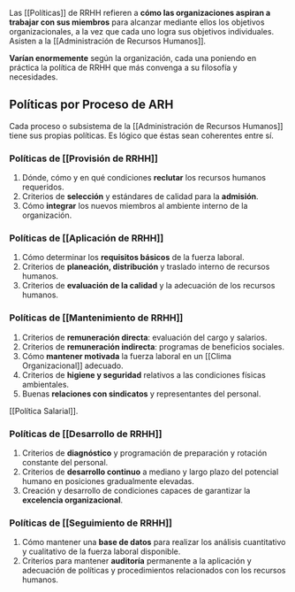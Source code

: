 Las [[Políticas]] de RRHH refieren a **cómo las organizaciones aspiran a trabajar con sus miembros** para alcanzar mediante ellos los objetivos organizacionales, a la vez que cada uno logra sus objetivos individuales. Asisten a la [[Administración de Recursos Humanos]].

**Varían enormemente** según la organización, cada una poniendo en práctica la política de RRHH que más convenga a su filosofía y necesidades.

## Políticas por Proceso de ARH

Cada proceso o subsistema de la [[Administración de Recursos Humanos]] tiene sus propias políticas. Es lógico que éstas sean coherentes entre sí.

### Políticas de [[Provisión de RRHH]]

1. Dónde, cómo y en qué condiciones **reclutar** los recursos humanos requeridos.
2. Criterios de **selección** y estándares de calidad para la **admisión**.
3. Cómo **integrar** los nuevos miembros al ambiente interno de la organización.

### Políticas de [[Aplicación de RRHH]]

1. Cómo determinar los **requisitos básicos** de la fuerza laboral.
2. Criterios de **planeación, distribución** y traslado interno de recursos humanos.
3. Criterios de **evaluación de la calidad** y la adecuación de los recursos humanos.

### Políticas de [[Mantenimiento de RRHH]]

1. Criterios de **remuneración directa**: evaluación del cargo y salarios.
2. Criterios de **remuneración indirecta**: programas de beneficios sociales.
3. Cómo **mantener motivada** la fuerza laboral en un [[Clima Organizacional]] adecuado.
4. Criterios de **higiene y seguridad** relativos a las condiciones físicas ambientales.
5. Buenas **relaciones con sindicatos** y representantes del personal.

[[Política Salarial]].

### Políticas de [[Desarrollo de RRHH]]

1. Criterios de **diagnóstico** y programación de preparación y rotación constante del personal.
2. Criterios de **desarrollo continuo** a mediano y largo plazo del potencial humano en posiciones gradualmente elevadas.
3. Creación y desarrollo de condiciones capaces de garantizar la **excelencia organizacional**.

### Políticas de [[Seguimiento de RRHH]]

1. Cómo mantener una **base de datos** para realizar los análisis cuantitativo y cualitativo de la fuerza laboral disponible.
2. Criterios para mantener **auditoría** permanente a la aplicación y adecuación de políticas y procedimientos relacionados con los recursos humanos.
